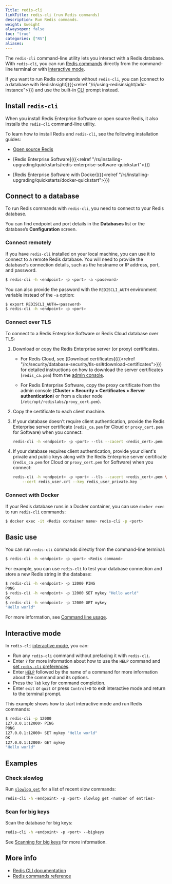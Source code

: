 ```yaml
---
Title: redis-cli
linkTitle: redis-cli (run Redis commands)
description: Run Redis commands.
weight: $weight
alwaysopen: false
toc: "true"
categories: ["RS"]
aliases: 
---
```


The `redis-cli` command-line utility lets you interact with a Redis database. With `redis-cli`, you can run [Redis commands](https://redis.io/commands/) directly from the command-line terminal or with [interactive mode](#interactive-mode).

If you want to run Redis commands without `redis-cli`, you can [connect to a database with RedisInsight]({{<relref "/ri/using-redisinsight/add-instance">}}) and use the built-in [CLI](https://redis.io/docs/stack/insight/#cli) prompt instead.

## Install `redis-cli`

When you install Redis Enterprise Software or open source Redis, it also installs the `redis-cli` command-line utility.

To learn how to install Redis and `redis-cli`, see the following installation guides:

- [Open source Redis](https://redis.io/docs/getting-started/installation/)

- [Redis Enterprise Software]({{<relref "/rs/installing-upgrading/quickstarts/redis-enterprise-software-quickstart">}})

- [Redis Enterprise Software with Docker]({{<relref "/rs/installing-upgrading/quickstarts/docker-quickstart">}})

## Connect to a database

To run Redis commands with `redis-cli`, you need to connect to your Redis database.

You can find endpoint and port details in the **Databases** list or the database’s **Configuration** screen.

### Connect remotely

If you have `redis-cli` installed on your local machine, you can use it to connect to a remote Redis database. You will need to provide the database's connection details, such as the hostname or IP address, port, and password.

```sh
$ redis-cli -h <endpoint> -p <port> -a <password>
```

You can also provide the password with the `REDISCLI_AUTH` environment variable instead of the `-a` option:

```sh
$ export REDISCLI_AUTH=<password>
$ redis-cli -h <endpoint> -p <port>
```

### Connect over TLS

To connect to a Redis Enterprise Software or Redis Cloud database over TLS:

1. Download or copy the Redis Enterprise server (or proxy) certificates.

    - For Redis Cloud, see [Download certificates]({{<relref "/rc/security/database-security/tls-ssl#download-certificates">}}) for detailed instructions on how to download the server certificates (`redis_ca.pem`) from the [admin console](https://app.redislabs.com/).

    - For Redis Enterprise Software, copy the proxy certificate from the admin console (**Cluster > Security > Certificates > Server authentication**) or from a cluster node (`/etc/opt/redislabs/proxy_cert.pem`).

1. Copy the certificate to each client machine.

1. If your database doesn't require client authentication, provide the Redis Enterprise server certificate (`redis_ca.pem` for Cloud or `proxy_cert.pem` for Software) when you connect:

    ```sh
    redis-cli -h <endpoint> -p <port> --tls --cacert <redis_cert>.pem
    ```

1. If your database requires client authentication, provide your client's private and public keys along with the Redis Enterprise server certificate (`redis_ca.pem` for Cloud or `proxy_cert.pem` for Software) when you connect:

    ```sh
    redis-cli -h <endpoint> -p <port> --tls --cacert <redis_cert>.pem \
        --cert redis_user.crt --key redis_user_private.key
    ```

### Connect with Docker

If your Redis database runs in a Docker container, you can use `docker exec` to run `redis-cli` commands:

```sh
$ docker exec -it <Redis container name> redis-cli -p <port>
```

## Basic use

You can run `redis-cli` commands directly from the command-line terminal:

```sh
$ redis-cli -h <endpoint> -p <port> <Redis command>
```

For example, you can use `redis-cli` to test your database connection and store a new Redis string in the database:

```sh
$ redis-cli -h <endpoint> -p 12000 PING
PONG
$ redis-cli -h <endpoint> -p 12000 SET mykey "Hello world"
OK
$ redis-cli -h <endpoint> -p 12000 GET mykey              
"Hello world"
```

For more information, see [Command line usage](https://redis.io/docs/manual/cli/#command-line-usage).

## Interactive mode

In `redis-cli` [interactive mode](https://redis.io/docs/manual/cli/#interactive-mode), you can:

- Run any `redis-cli` command without prefacing it with `redis-cli`.
- Enter `?` for more information about how to use the `HELP` command and [set `redis-cli` preferences](https://redis.io/docs/manual/cli/#preferences).
- Enter [`HELP`](https://redis.io/docs/manual/cli/#showing-help-about-redis-commands) followed by the name of a command for more information about the command and its options.
- Press the `Tab` key for command completion.
- Enter `exit` or `quit` or press `Control+D` to exit interactive mode and return to the terminal prompt.

This example shows how to start interactive mode and run Redis commands:

```sh
$ redis-cli -p 12000
127.0.0.1:12000> PING
PONG
127.0.0.1:12000> SET mykey "Hello world"
OK
127.0.0.1:12000> GET mykey
"Hello world"
```

## Examples

### Check slowlog

Run [`slowlog get`](https://redis.io/commands/slowlog-get/) for a list of recent slow commands:

```sh
redis-cli -h <endpoint> -p <port> slowlog get <number of entries>
```

### Scan for big keys

Scan the database for big keys:

```sh
redis-cli -h <endpoint> -p <port> --bigkeys
```

See [Scanning for big keys](https://redis.io/docs/connect/cli/#scanning-for-big-keys) for more information.

## More info

- [Redis CLI documentation](https://redis.io/docs/manual/cli/)
- [Redis commands reference](https://redis.io/commands/)
